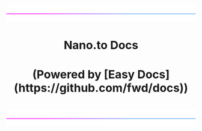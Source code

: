 ![line](https://github.com/fwd/n2/raw/master/.github/line.png)

<h1 align="center" style="font-size: 30px">Nano.to Docs</h1>
<h4 align="center" style="font-size: 30px">(Powered by [Easy Docs](https://github.com/fwd/docs))</h4>

![line](https://github.com/fwd/n2/raw/master/.github/line.png)

